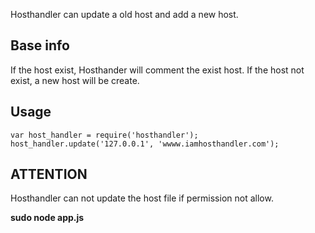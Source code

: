 Hosthandler can update a old host and add a new host.

## Base info

If the host exist, Hosthander will comment the exist host. If the host not exist, a new host will be create.

## Usage

    var host_handler = require('hosthandler');
    host_handler.update('127.0.0.1', 'wwww.iamhosthandler.com');

## ATTENTION

Hosthandler can not update the host file if permission not allow.

**sudo node app.js**
